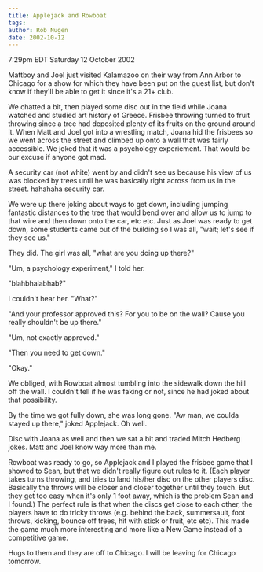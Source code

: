 ```yaml
---
title: Applejack and Rowboat
tags: 
author: Rob Nugen
date: 2002-10-12
---
```


<p class=date>7:29pm EDT Saturday 12 October 2002</p>

<p>Mattboy and Joel just visited Kalamazoo on their way from Ann Arbor
to Chicago for a show for which they have been put on the guest list,
but don't know if they'll be able to get it since it's a 21+ club.</p>

<p>We chatted a bit, then played some disc out in the field while
Joana watched and studied art history of Greece.  Frisbee throwing
turned to fruit throwing since a tree had deposited plenty of its
fruits on the ground around it.  When Matt and Joel got into a
wrestling match, Joana hid the frisbees so we went across the street
and climbed up onto a wall that was fairly accessible.  We joked that
it was a psychology experiement.  That would be our excuse if anyone
got mad.</p>

<p>A security car (not white) went by and didn't see us because his
view of us was blocked by trees until he was basically right across
from us in the street.  hahahaha security car.</p>

<p>We were up there joking about ways to get down, including jumping
fantastic distances to the tree that would bend over and allow us to
jump to that wire and then down onto the car, etc etc.  Just as Joel
was ready to get down, some students came out of the building so I was
all, "wait; let's see if they see us."</p>

<p>They did.  The girl was all, "what are you doing up there?"</p>

<p>"Um, a psychology experiment," I told her.</p>

<p>"blahbhalabhab?"</p>

<p>I couldn't hear her.  "What?"</p>

<p>"And your professor approved this?  For you to be on the wall?
Cause you really shouldn't be up there."</p>

<p>"Um, not exactly approved."</p>

<p>"Then you need to get down."</p>

<p>"Okay."</p>

<p>We obliged, with Rowboat almost tumbling into the sidewalk down the
hill off the wall.  I couldn't tell if he was faking or not, since he
had joked about that possibility.</p>

<p>By the time we got fully down, she was long gone.  "Aw man, we
coulda stayed up there," joked Applejack.   Oh well.</p>

<p>Disc with Joana as well and then we sat a bit and traded Mitch
Hedberg jokes.  Matt and Joel know way more than me.</p>

<p>Rowboat was ready to go, so Applejack and I played the frisbee game
that I showed to Sean, but that we didn't really figure out rules to
it.  (Each player takes turns throwing, and tries to land his/her disc
on the other players disc.  Basically the throws will be closer and
closer together until they touch.  But they get too easy when it's
only 1 foot away, which is the problem Sean and I found.)  The perfect
rule is that when the discs get close to each other, the players have
to do tricky throws (e.g. behind the back, summersault, foot throws,
kicking, bounce off trees, hit with stick or fruit, etc etc).  This
made the game much more interesting and more like a New Game instead
of a competitive game.</p>

<p>Hugs to them and they are off to Chicago.  I will be leaving for
Chicago tomorrow.</p>
